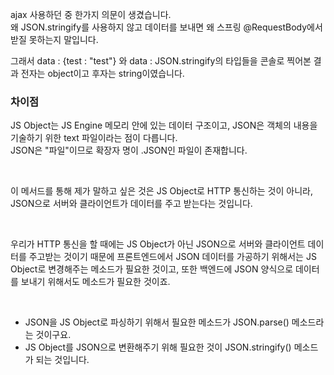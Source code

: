 
ajax 사용하던 중 한가지 의문이 생겼습니다.  
왜 JSON.stringify를 사용하지 않고 데이터를 보내면 왜 스프링 @RequestBody에서 받질 못하는지 말입니다. 


그래서 data : {test : "test"} 와 data : JSON.stringify의 타입들을 콘솔로 찍어본 결과 
전자는 object이고 후자는 string이였습니다.



### 차이점

JS Object는 JS Engine 메모리 안에 있는 데이터 구조이고, JSON은 객체의 내용을 기술하기 위한 text 파일이라는 점이 다릅니다.  
JSON은 "파일"이므로 확장자 명이 .JSON인 파일이 존재합니다.

 

이 메서드를 통해 제가 말하고 싶은 것은 JS Object로 HTTP 통신하는 것이 아니라, JSON으로 서버와 클라이언트가 데이터를 주고 받는다는 것입니다.

 

우리가 HTTP 통신을 할 때에는 JS Object가 아닌 JSON으로 서버와 클라이언트 데이터를 주고받는 것이기 때문에 프론트엔드에서 JSON 데이터를 가공하기 위해서는 JS Object로 변경해주는 메소드가 필요한 것이고, 또한 백엔드에 JSON 양식으로 데이터를 보내기 위해서도 메소드가 필요한 것이죠.

 

+ JSON을 JS Object로 파싱하기 위해서 필요한 메소드가 JSON.parse() 메소드라는 것이구요.
+ JS Object를 JSON으로 변환해주기 위해 필요한 것이 JSON.stringify() 메소드가 되는 것입니다.

